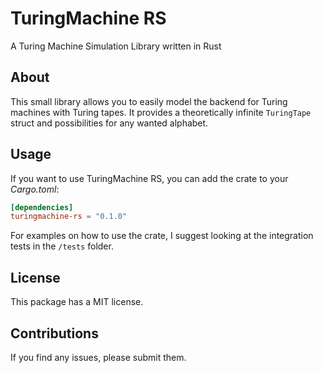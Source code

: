 # TuringMachine RS

A Turing Machine Simulation Library written in Rust

## About

This small library allows you to easily model the backend for Turing machines with
Turing tapes. It provides a theoretically infinite `TuringTape` struct and
possibilities for any wanted alphabet.

## Usage

If you want to use TuringMachine RS, you can add the crate to your _Cargo.toml_:

```toml
[dependencies]
turingmachine-rs = "0.1.0"
```

For examples on how to use the crate, I suggest looking at the integration
tests in the `/tests` folder.

## License

This package has a MIT license.

## Contributions

If you find any issues, please submit them.
